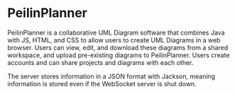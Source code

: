 # PeilinPlanner
PeilinPlanner is a collaborative UML Diagram software that combines Java with JS, HTML, and CSS to allow users to create UML Diagrams in a web browser. Users can view, edit, and download these diagrams from a shared workspace, and upload pre-existing diagrams to PeilinPlanner. Users create accounts and can share projects and diagrams with each other.

The server stores information in a JSON format with Jackson, meaning information is stored even if the WebSocket server is shut down.
